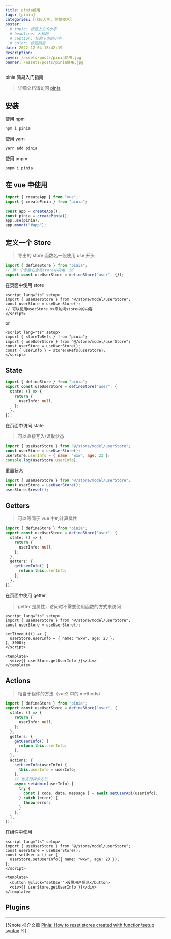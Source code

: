```yaml
---
title: pinia使用
tags: [pinia]
categories: [代码人生, 前端技术]
poster:
  # topic: 标题上方的小字
  # headline: 大标题
  # caption: 标题下方的小字
  # color: 标题颜色
date: 2022-12-04 15:42:19
description:
cover: /assets/posts/pinia使用.jpg
banner: /assets/posts/pinia使用.jpg
---
```


pinia 简易入门指南

<!-- more -->

> 详细文档请访问 [pinia](https://pinia.vuejs.org)

## 安装

使用 npm

```shell
npm i pinia
```

使用 yarn

```shell
yarn add pinia
```

使用 pnpm

```shell
pnpm i pinia
```

## 在 vue 中使用

```ts
import { createApp } from "vue";
import { createPinia } from "pinia";

const app = createApp();
const pinia = createPinia();
app.use(pinia);
app.mount("#app");
```

## 定义一个 Store

> 导出的 store 函数名一般使用 use 开头

```ts
import { defineStore } from "pinia";
// 第一个参数在全局store中的唯一id
export const useUserStore = defineStore("user", {});
```

在页面中使用 store

```vue
<script lang="ts" setup>
import { useUserStore } from "@/store/model/userStore";
const userStore = useUserStore();
// 可以使用userStore.xx来访问store中的内容
</script>
```

or

```vue
<script lang="ts" setup>
import { storeToRefs } from "pinia";
import { useUserStore } from "@/store/model/userStore";
const userStore = useUserStore();
const { userInfo } = storeToRefs(userStore);
</script>
```

## State

```ts
import { defineStore } from "pinia";
export const useUserStore = defineStore("user", {
  state: () => {
    return {
      userInfo: null,
    };
  },
});
```

在页面中访问 state

> 可以直接写入/读取状态

```js
import { useUserStore } from "@/store/model/userStore";
const userStore = useUserStore();
userStore.userInfo = { name: "wxw", age: 23 };
console.log(userStore.userInfo);
```

重置状态

```js
import { useUserStore } from "@/store/model/userStore";
const userStore = useUserStore();
userStore.$reset();
```

## Getters

> 可以等同于 vue 中的计算属性

```ts
import { defineStore } from "pinia";
export const useUserStore = defineStore("user", {
  state: () => {
    return {
      userInfo: null,
    };
  },
  getters: {
    getUserInfo() {
      return this.userInfo;
    },
  },
});
```

在页面中使用 getter

> getter 是属性，访问时不需要使用函数的方式来访问

```vue
<script lang="ts" setup>
import { useUserStore } from "@/store/model/userStore";
const userStore = useUserStore();

setTimeout(() => {
  userStore.userInfo = { name: "wxw", age: 23 };
}, 3000);
</script>

<template>
  <div>{{ userStore.getUserInfo }}</div>
</template>
```

## Actions

> 相当于组件的方法（vue2 中的 methods）

```ts
import { defineStore } from "pinia";
export const useUserStore = defineStore("user", {
  state: () => {
    return {
      userInfo: null,
    };
  },
  getters: {
    getUserInfo() {
      return this.userInfo;
    },
  },
  actions: {
    setUserInfo(userInfo) {
      this.userInfo = userInfo;
    },
    // 也支持异步方法
    async setAdmin(userInfo) {
      try {
        const { code, data, message } = await setUserApi(userInfo);
      } catch (error) {
        throw error;
      }
    },
  },
});
```

在组件中使用

```vue
<script lang="ts" setup>
import { useUserStore } from "@/store/model/userStore";
const userStore = useUserStore();
const setUser = () => {
  userStore.setUserInfo({ name: "wxw", age: 23 });
};
</script>

<template>
  <button @click="setUser">设置用户信息</button>
  <div>{{ userStore.getUserInfo }}</div>
</template>
```

## Plugins

<!-- TODO -->

---

{%note 推介文章
[Pinia: How to reset stores created with function/setup syntax](https://dev.to/the_one/pinia-how-to-reset-stores-created-with-functionsetup-syntax-1b74)
%}

